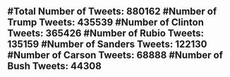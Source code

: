 #Total Number of Tweets: 880162 
#Number of Trump Tweets: 435539
#Number of Clinton Tweets: 365426
#Number of Rubio Tweets: 135159
#Number of Sanders Tweets: 122130
#Number of Carson Tweets: 68888
#Number of Bush Tweets: 44308
---
